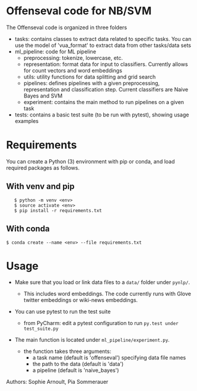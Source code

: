 Offenseval code for NB/SVM
===========================

The Offenseval code is organized in three folders

- tasks: contains classes to extract data related to specific tasks. You can use the model of 'vua_format' to extract data from other tasks/data sets
- ml_pipeline: code for ML pipeline
    * preprocessing: tokenize, lowercase, etc.
    * representation: format data for input to classifiers. Currently allows for count vectors and word embeddings
    * utils: utility functions for data splitting and grid search
    * pipelines: defines pipelines with a given preprocessing, representation and classification step. Current classifiers are Naive Bayes and SVM
    * experiment: contains the main method to run pipelines on a given task
- tests: contains a basic test suite (to be run with pytest), showing usage examples 


Requirements
============

You can create a Python (3) environment with pip or conda, and load required packages as follows.

With venv and pip
-------------------
 
```
   $ python -m venv <env>
   $ source activate <env>
   $ pip install -r requirements.txt
```

With conda
----------

```
$ conda create --name <env> --file requirements.txt
```

Usage
=======

* Make sure that you load or link data files to a `data/` folder under `pynlp/`. 

   * This includes word embeddings. The code currently runs with Glove twitter embeddings or wiki-news embeddings.

* You can use pytest to run the test suite

   * from PyCharm: edit a pytest configuration to run `py.test under test_suite.py`

* The main function is located under `ml_pipeline/experiment.py`.  

   * the function takes three arguments:
       * a task name (default is 'offenseval') specifying data file names
       * the path to the data (default is 'data')
       * a pipeline (default is 'naive_bayes')   

Authors: Sophie Arnoult, Pia Sommerauer

